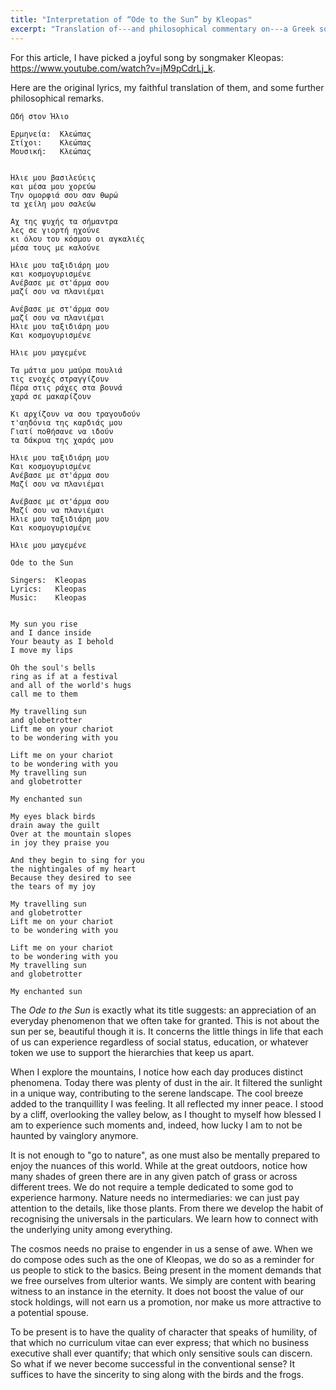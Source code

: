```yaml
---
title: "Interpretation of “Ode to the Sun” by Kleopas"
excerpt: "Translation of---and philosophical commentary on---a Greek song whose translated title is 'Ode to the Sun'."
---
```


For this article, I have picked a joyful song by songmaker Kleopas:
<https://www.youtube.com/watch?v=jM9pCdrLj_k>.

Here are the original lyrics, my faithful translation of them, and
some further philosophical remarks.

```
Ωδή στον Ήλιο

Ερμηνεία:  Κλεώπας
Στίχοι:    Κλεώπας
Μουσική:   Κλεώπας


Ήλιε μου βασιλεύεις
και μέσα μου χορεύω
Την ομορφιά σου σαν θωρώ
τα χείλη μου σαλεύω

Αχ της ψυχής τα σήμαντρα
λες σε γιορτή ηχούνε
κι όλου του κόσμου οι αγκαλιές
μέσα τους με καλούνε

Ήλιε μου ταξιδιάρη μου
και κοσμογυρισμένε
Ανέβασε με στ'άρμα σου
μαζί σου να πλανιέμαι

Ανέβασε με στ'άρμα σου
μαζί σου να πλανιέμαι
Ήλιε μου ταξιδιάρη μου
Και κοσμογυρισμένε

Ήλιε μου μαγεμένε

Τα μάτια μου μαύρα πουλιά
τις ενοχές στραγγίζουν
Πέρα στις ράχες στα βουνά
χαρά σε μακαρίζουν

Κι αρχίζουν να σου τραγουδούν
τ'αηδόνια της καρδιάς μου
Γιατί ποθήσανε να ιδούν
τα δάκρυα της χαράς μου

Ήλιε μου ταξιδιάρη μου
Και κοσμογυρισμένε
Ανέβασε με στ'άρμα σου
Μαζί σου να πλανιέμαι

Ανέβασε με στ'άρμα σου
Μαζί σου να πλανιέμαι
Ήλιε μου ταξιδιάρη μου
Και κοσμογυρισμένε

Ήλιε μου μαγεμένε
```

```
Ode to the Sun

Singers:  Kleopas
Lyrics:   Kleopas
Music:    Kleopas


My sun you rise
and I dance inside
Your beauty as I behold
I move my lips

Oh the soul's bells
ring as if at a festival
and all of the world's hugs
call me to them

My travelling sun
and globetrotter
Lift me on your chariot
to be wondering with you

Lift me on your chariot
to be wondering with you
My travelling sun
and globetrotter

My enchanted sun

My eyes black birds
drain away the guilt
Over at the mountain slopes
in joy they praise you

And they begin to sing for you
the nightingales of my heart
Because they desired to see
the tears of my joy

My travelling sun
and globetrotter
Lift me on your chariot
to be wondering with you

Lift me on your chariot
to be wondering with you
My travelling sun
and globetrotter

My enchanted sun
```

The _Ode to the Sun_ is exactly what its title suggests: an
appreciation of an everyday phenomenon that we often take for granted.
This is not about the sun per se, beautiful though it is. It concerns
the little things in life that each of us can experience regardless of
social status, education, or whatever token we use to support the
hierarchies that keep us apart.

When I explore the mountains, I notice how each day produces distinct
phenomena. Today there was plenty of dust in the air. It filtered the
sunlight in a unique way, contributing to the serene landscape. The
cool breeze added to the tranquillity I was feeling. It all reflected
my inner peace. I stood by a cliff, overlooking the valley below, as I
thought to myself how blessed I am to experience such moments and,
indeed, how lucky I am to not be haunted by vainglory anymore.

It is not enough to "go to nature", as one must also be mentally
prepared to enjoy the nuances of this world. While at the great
outdoors, notice how many shades of green there are in any given patch
of grass or across different trees. We do not require a temple
dedicated to some god to experience harmony. Nature needs no
intermediaries: we can just pay attention to the details, like those
plants. From there we develop the habit of recognising the universals
in the particulars. We learn how to connect with the underlying unity
among everything.

The cosmos needs no praise to engender in us a sense of awe. When we
do compose odes such as the one of Kleopas, we do so as a reminder for
us people to stick to the basics. Being present in the moment demands
that we free ourselves from ulterior wants. We simply are content with
bearing witness to an instance in the eternity. It does not boost the
value of our stock holdings, will not earn us a promotion, nor make us
more attractive to a potential spouse.

To be present is to have the quality of character that speaks of
humility, of that which no curriculum vitae can ever express; that
which no business executive shall ever quantify; that which only
sensitive souls can discern. So what if we never become successful in
the conventional sense? It suffices to have the sincerity to sing
along with the birds and the frogs.
